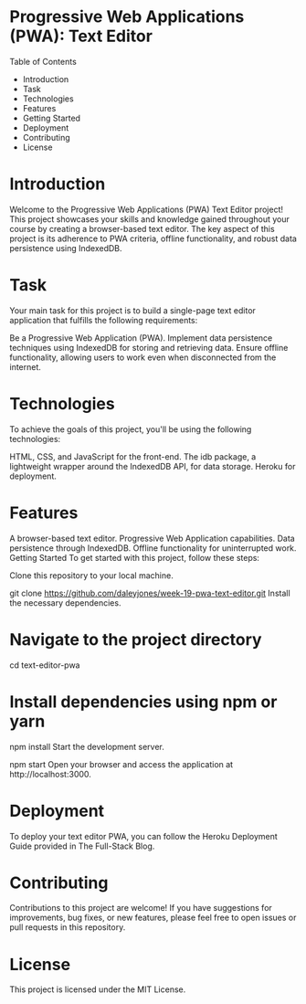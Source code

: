 
# Progressive Web Applications (PWA): Text Editor
 Table of Contents
* Introduction
* Task
* Technologies
* Features
* Getting Started
* Deployment
* Contributing
* License

# Introduction
Welcome to the Progressive Web Applications (PWA) Text Editor project! This project showcases your skills and knowledge gained throughout your course by creating a browser-based text editor. The key aspect of this project is its adherence to PWA criteria, offline functionality, and robust data persistence using IndexedDB.

# Task
Your main task for this project is to build a single-page text editor application that fulfills the following requirements:

Be a Progressive Web Application (PWA).
Implement data persistence techniques using IndexedDB for storing and retrieving data.
Ensure offline functionality, allowing users to work even when disconnected from the internet.
# Technologies
To achieve the goals of this project, you'll be using the following technologies:

HTML, CSS, and JavaScript for the front-end.
The idb package, a lightweight wrapper around the IndexedDB API, for data storage.
Heroku for deployment.
# Features
A browser-based text editor.
Progressive Web Application capabilities.
Data persistence through IndexedDB.
Offline functionality for uninterrupted work.
Getting Started
To get started with this project, follow these steps:

Clone this repository to your local machine.


git clone https://github.com/daleyjones/week-19-pwa-text-editor.git
Install the necessary dependencies.


# Navigate to the project directory
cd text-editor-pwa

# Install dependencies using npm or yarn
npm install
Start the development server.


npm start
Open your browser and access the application at http://localhost:3000.

# Deployment
To deploy your text editor PWA, you can follow the Heroku Deployment Guide provided in The Full-Stack Blog.

# Contributing
Contributions to this project are welcome! If you have suggestions for improvements, bug fixes, or new features, please feel free to open issues or pull requests in this repository.

# License
This project is licensed under the MIT License.